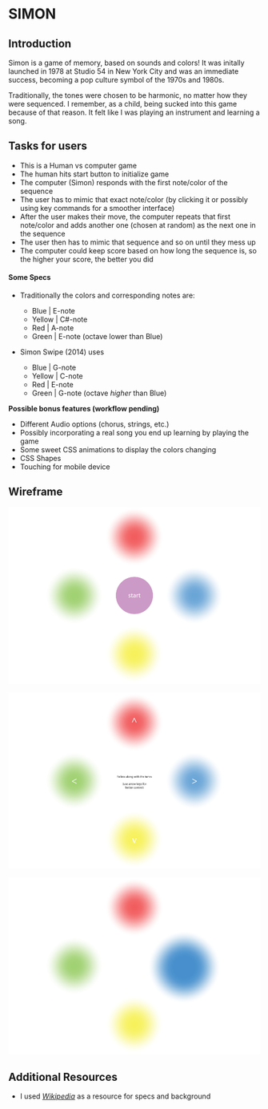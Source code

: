 # SIMON

## Introduction

Simon is a game of memory, based on sounds and colors! It was initally launched in 1978 at Studio 54 in New York City and was an immediate success, becoming a pop culture symbol of the 1970s and 1980s.

Traditionally, the tones were chosen to be harmonic, no matter how they were sequenced. I remember, as a child, being sucked into this game because of that reason. It felt like I was playing an instrument and learning a song. 

## Tasks for users

- This is a Human vs computer game
- The human hits start button to initialize game
- The computer (Simon) responds with the first note/color of the sequence
- The user has to mimic that exact note/color (by clicking it or possibly using key commands for a smoother interface)
- After the user makes their move, the computer repeats that first note/color and adds another one (chosen at random) as the next one in the sequence
- The user then has to mimic that sequence and so on until they mess up 
- The computer could keep score based on how long the sequence is, so the higher your score, the better you did

#### Some Specs

- Traditionally the colors and corresponding notes are:
  - Blue | E-note
  - Yellow | C#-note
  - Red | A-note
  - Green | E-note (octave lower than Blue)

- Simon Swipe (2014) uses
  - Blue | G-note
  - Yellow | C-note
  - Red | E-note
  - Green | G-note (octave _higher_ than Blue)

**Possible bonus features (workflow pending)**

- Different Audio options (chorus, strings, etc.)
- Possibly incorporating a real song you end up learning by playing the game
- Some sweet CSS animations to display the colors changing
- CSS Shapes
- Touching for mobile device

## Wireframe

![Home](/images/home.png)

![Initial instructions, fadeout on timeout](/images/initial-instructions.png)

![Hover/play effects](/images/hover-play.png)

## Additional Resources

- I used <a href="https://en.wikipedia.org/wiki/Simon_(game)">_Wikipedia_</a> as a resource for specs and background
